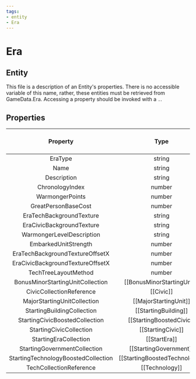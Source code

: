 ```yaml
---
tags:
- entity
- Era
---
```

# Era
## Entity
This file is a description of an Entity's properties. There is no accessible variable of this name, rather, these entities must be retrieved from GameData.Era. Accessing a property should be invoked with a `.`.
## Properties
|	Property	|	Type	|	Collection Of Type?	|	May Be Nil?	|	Default	|	References	|	Key	|	Notes	|
|	:-:	|	:-:	|	:-:	|	:-:	|	:-:	|	:-:	|	:-:	|	-:	|
|	EraType	|	string	|		|		|		|	[[Type]].Type	|	✓	|	|
|	Name	|	string	|		|		|		|		|		|	|
|	Description	|	string	|		|	✓	|		|		|		|	|
|	ChronologyIndex	|	number	|		|		|		|		|		|	|
|	WarmongerPoints	|	number	|		|		|	0	|		|		|	|
|	GreatPersonBaseCost	|	number	|		|		|		|		|		|	|
|	EraTechBackgroundTexture	|	string	|		|	✓	|		|		|		|	|
|	EraCivicBackgroundTexture	|	string	|		|	✓	|		|		|		|	|
|	WarmongerLevelDescription	|	string	|		|	✓	|		|		|		|	|
|	EmbarkedUnitStrength	|	number	|		|		|		|		|		|	|
|	EraTechBackgroundTextureOffsetX	|	number	|		|		|	0	|		|		|	|
|	EraCivicBackgroundTextureOffsetX	|	number	|		|		|	0	|		|		|	|
|	TechTreeLayoutMethod	|	number	|		|	✓	|		|		|		|	|
|	BonusMinorStartingUnitCollection	|	[[BonusMinorStartingUnit]]	|	✓	|	✓	|		|		|		|	|
|	CivicCollectionReference	|	[[Civic]]	|	✓	|	✓	|		|		|		|	|
|	MajorStartingUnitCollection	|	[[MajorStartingUnit]]	|	✓	|	✓	|		|		|		|	|
|	StartingBuildingCollection	|	[[StartingBuilding]]	|	✓	|	✓	|		|		|		|	|
|	StartingCivicBoostedCollection	|	[[StartingBoostedCivic]]	|	✓	|	✓	|		|		|		|	|
|	StartingCivicCollection	|	[[StartingCivic]]	|	✓	|	✓	|		|		|		|	|
|	StartingEraCollection	|	[[StartEra]]	|	✓	|	✓	|		|		|		|	|
|	StartingGovernmentCollection	|	[[StartingGovernment]]	|	✓	|	✓	|		|		|		|	|
|	StartingTechnologyBoostedCollection	|	[[StartingBoostedTechnology]]	|	✓	|	✓	|		|		|		|	|
|	TechCollectionReference	|	[[Technology]]	|	✓	|	✓	|		|		|		|	|
